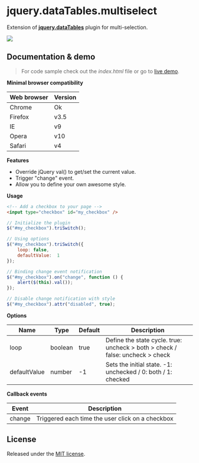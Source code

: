 # jquery.dataTables.multiselect

Extension of **[jquery.dataTables](https://www.datatables.net/)** plugin for multi-selection.

![](http://acuisinier.com/images/jquery.dataTables.multiselect.png)

## Documentation & demo

> For code sample check out the *index.html* file or go to [live demo](http://acuisinier.com).
  
**Minimal browser compatibility**

Web browser|Version 
-|-
Chrome|Ok
Firefox|v3.5
IE|v9
Opera|v10
Safari|v4

**Features**

- Override jQuery val() to get/set the current value.
- Trigger "change" event.
- Allow you to define your own awesome style.
  
**Usage**

```html
<!-- Add a checkbox to your page -->
<input type="checkbox" id="my_checkbox" />
 ```
 
```javascript
// Initialize the plugin
$("#my_checkbox").triSwitch();
```
 
	
```javascript
// Using options
$("#my_checkbox").triSwitch({ 
	loop: false, 
	defaultValue:  1 
});
```
	
```javascript
// Binding change event notification
$("#my_checkbox").on("change", function () {
	alert($(this).val());
});
```
	
```javascript
// Disable change notification with style
$("#my_checkbox").attr("disabled", true);
```
  
**Options**

Name | Type | Default | Description
-|-|-|-
loop | boolean | true | Define the state cycle.  true: uncheck > both > check / false: uncheck > check
defaultValue | number | -1 | Sets the initial state.  -1: unchecked / 0: both / 1: checked
  
**Callback events**

Event | Description
-|-
change | Triggered each time the user click on a checkbox
  
## License

Released under the [MIT license](http://www.opensource.org/licenses/MIT).
